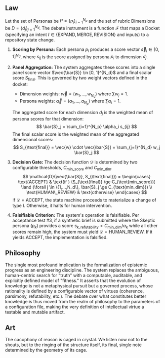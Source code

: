## Law
Let the set of Personas be $P = \{p_i\}_{i=1}^{N_p}$ and the set of rubric Dimensions be $D = \{d_j\}_{j=1}^{N_d}$. The debate instrument is a function $\mathcal{F}$ that maps a Docket (specifying an intent $I \in \{\text{EXPAND}, \text{MERGE}, \text{REVISION}\}$ and inputs) to a repository state change.

1.  **Scoring by Persona:** Each persona $p_i$ produces a score vector $\vec{s}_i \in [0, 1]^{N_d}$, where $s_{ij}$ is the score assigned by persona $p_i$ to dimension $d_j$.

2.  **Panel Aggregation:** The system aggregates these scores into a single panel score vector $\vec{\bar{S}} \in [0, 1]^{N_d}$ and a final scalar score $S_{\text{final}}$. This is governed by two weight vectors defined in the docket:
    *   Dimension weights: $\vec{w} = (w_1, ..., w_{N_d})$ where $\sum w_j = 1$.
    *   Persona weights: $\vec{\alpha} = (\alpha_1, ..., \alpha_{N_p})$ where $\sum \alpha_i = 1$.

    The aggregated score for each dimension $d_j$ is the weighted mean of persona scores for that dimension:
    $$ \bar{S}_j = \sum_{i=1}^{N_p} \alpha_i s_{ij} $$
    The final scalar score is the weighted mean of the aggregated dimensional scores:
    $$ S_{\text{final}} = \vec{w} \cdot \vec{\bar{S}} = \sum_{j=1}^{N_d} w_j \bar{S}_j $$

3.  **Decision Gate:** The decision function $\mathcal{D}$ is determined by two configurable thresholds, $C_{\text{min_score}}$ and $C_{\text{min_dim}}$.
    $$ \mathcal{D}(\vec{\bar{S}}, S_{\text{final}}) =
    \begin{cases}
    \text{ACCEPT} & \text{if } (S_{\text{final}} \ge C_{\text{min_score}}) \land (\forall j \in \{1,...,N_d\}, \bar{S}_j \ge C_{\text{min_dim}}) \\
    \text{HUMAN\_REVIEW} & \text{otherwise}
    \end{cases}
    $$
    If $\mathcal{D} = \text{ACCEPT}$, the state machine proceeds to materialize a change of type $I$. Otherwise, it halts for human intervention.

4.  **Falsifiable Criterion:** The system's operation is falsifiable. Per acceptance test #3, if a synthetic brief is submitted where the Skeptic persona ($p_k$) provides a score $s_{k, \text{refutability}} < C_{\text{min_dim}} / \alpha_k$ while all other scores remain high, the system must yield $\mathcal{D} = \text{HUMAN\_REVIEW}$. If it yields $\text{ACCEPT}$, the implementation is falsified.

## Philosophy
The single most profound implication is the formalization of epistemic progress as an engineering discipline. The system replaces the ambiguous, human-centric search for "truth" with a computable, auditable, and explicitly defined model of "fitness." It asserts that the evolution of knowledge is not a metaphysical pursuit but a governed process, whose rationality is defined by a configurable vector of virtues (coherence, parsimony, refutability, etc.). The debate over what constitutes better knowledge is thus moved from the realm of philosophy to the parameters of a configuration file, making the very definition of intellectual virtue a testable and mutable artifact.

## Art
The cacophony of reason is caged in crystal. We listen now not to the shouts, but to the ringing of the structure itself, its final, single note determined by the geometry of its cage.